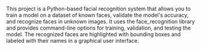 This project is a Python-based facial recognition system that allows you to train a model on a dataset of known faces, validate the model's accuracy, and recognize faces in unknown images. It uses the face_recognition library and provides command-line options for training, validation, and testing the model. The recognized faces are highlighted with bounding boxes and labeled with their names in a graphical user interface.
